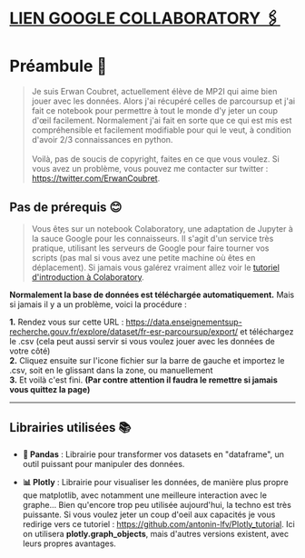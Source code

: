 # [LIEN GOOGLE COLLABORATORY 🖇️](https://colab.research.google.com/drive/1CaLyq1azazLa3682fGXkIn8g3O-qlqdO?usp=sharing)
# **Préambule 📜** 

>Je suis Erwan Coubret, actuellement élève de MP2I qui aime bien jouer avec les données. Alors j'ai récupéré celles de parcoursup et j'ai fait ce notebook pour permettre à tout le monde d'y jeter un coup d'œil facilement. Normalement j'ai fait en sorte que ce qui est mis est compréhensible et facilement modifiable pour qui le veut, à condition d'avoir 2/3 connaissances en python.
> <br/><br/>
> Voilà, pas de soucis de copyright, faites en ce que vous voulez. Si vous avez un problème, vous pouvez me contacter sur twitter : https://twitter.com/ErwanCoubret.

## **Pas de prérequis 😊**
>Vous êtes sur un notebook Colaboratory, une adaptation de Jupyter à la sauce Google pour les connaisseurs. Il s'agit d'un service très pratique, utilisant les serveurs de Google pour faire tourner vos scripts (pas mal si vous avez une petite machine où êtes en déplacement). Si jamais vous galérez vraiment allez voir le [tutoriel d'introduction à Colaboratory](https://colab.research.google.com/notebooks/intro.ipynb#scrollTo=GJBs_flRovLc).

**Normalement la base de données est téléchargée automatiquement.** Mais si jamais il y a un problème, voici la procédure  :

**1.**   Rendez vous sur cette URL : https://data.enseignementsup-recherche.gouv.fr/explore/dataset/fr-esr-parcoursup/export/ et téléchargez le .csv (cela peut aussi servir si vous voulez jouer avec les données de votre côté)<br/>
**2.**   Cliquez ensuite sur l'icone fichier sur la barre de gauche et importez le .csv, soit en le glissant dans la zone, ou manuellement<br/>
**3.**   Et voilà c'est fini. **(Par contre attention il faudra le remettre si jamais vous quittez la page)**
****

## **Librairies utilisées 📚**

* **🐼 Pandas** : Librairie pour transformer vos datasets en "dataframe", un outil puissant pour manipuler des données.

* **📊 Plotly** : Librairie pour visualiser les données, de manière plus propre que matplotlib, avec notamment une meilleure interaction avec le graphe... Bien qu'encore trop peu utilisée aujourd'hui, la techno est très puissante. Si vous voulez jeter un coup d'oeil aux capacités je vous redirige vers ce tutoriel : https://github.com/antonin-lfv/Plotly_tutorial. Ici on utilisera **plotly.graph_objects**, mais d'autres versions existent, avec leurs propres avantages.
